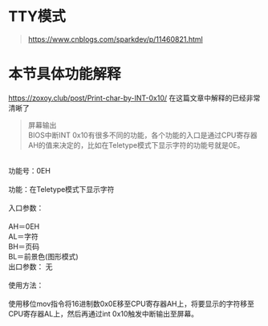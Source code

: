 # TTY模式
> https://www.cnblogs.com/sparkdev/p/11460821.html

# 本节具体功能解释
https://zoxoy.club/post/Print-char-by-INT-0x10/
在这篇文章中解释的已经非常清晰了

> 屏幕输出</br>
BIOS中断INT 0x10有很多不同的功能，各个功能的入口是通过CPU寄存器AH的值来决定的，比如在Teletype模式下显示字符的功能号就是0E。</br>
</br>
功能号：0EH</br>
</br>
功能：在Teletype模式下显示字符</br>
</br>
入口参数：</br>
</br>
AH＝0EH</br>
AL＝字符</br>
BH＝页码</br>
BL＝前景色(图形模式)</br>
出口参数： 无</br>
</br>
使用方法：</br>
</br>
使用移位mov指令将16进制数0x0E移至CPU寄存器AH上，将要显示的字符移至CPU寄存器AL上，然后再通过int 0x10触发中断输出至屏幕。</br>